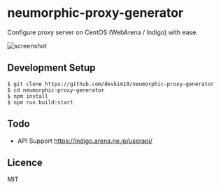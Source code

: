 # neumorphic-proxy-generator

Configure proxy server on CentOS (WebArena / Indigo) with ease.

![screenshot](https://github.com/devkim10/neumorphic-proxy-generator/blob/images/screenshot2.png)

## Development Setup
```
$ git clone https://github.com/devkim10/neumorphic-proxy-generator
$ cd neumorphic-proxy-generator
$ npm install
$ npm run build:start   
```
## Todo

- API Support https://indigo.arena.ne.jp/userapi/

## Licence
MIT
